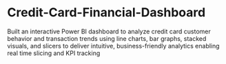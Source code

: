 # Credit-Card-Financial-Dashboard

Built an interactive Power BI dashboard to analyze credit card customer behavior and transaction trends using line charts, bar
graphs, stacked visuals, and slicers to deliver intuitive, business-friendly analytics enabling real time slicing and KPI tracking
